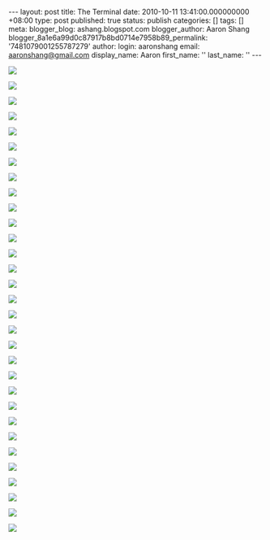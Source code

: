 --- layout: post title: The Terminal date: 2010-10-11 13:41:00.000000000 +08:00 type: post published: true status: publish categories: \[\] tags: \[\] meta: blogger\_blog: ashang.blogspot.com blogger\_author: Aaron Shang blogger\_8a1e6a99d0c87917b8bd0714e7958b89\_permalink: '7481079001255787279' author: login: aaronshang email: aaronshang@gmail.com display\_name: Aaron first\_name: '' last\_name: '' ---

[![](%7B%7B%20site.baseurl%20%7D%7D/assets/terminal001-7787461.jpg)](http://aaronshang.files.wordpress.com/2010/10/terminal001-7787461.jpg)

[![](%7B%7B%20site.baseurl%20%7D%7D/assets/terminal004-7811901.jpg)](http://aaronshang.files.wordpress.com/2010/10/terminal004-7811901.jpg)

[![](%7B%7B%20site.baseurl%20%7D%7D/assets/terminal007-7845271.jpg)](http://aaronshang.files.wordpress.com/2010/10/terminal007-7845271.jpg)

[![](%7B%7B%20site.baseurl%20%7D%7D/assets/terminal011-7863801.jpg)](http://aaronshang.files.wordpress.com/2010/10/terminal011-7863801.jpg)

[![](%7B%7B%20site.baseurl%20%7D%7D/assets/terminal023-7888481.jpg)](http://aaronshang.files.wordpress.com/2010/10/terminal023-7888481.jpg)

[![](%7B%7B%20site.baseurl%20%7D%7D/assets/terminal027-7912511.jpg)](http://aaronshang.files.wordpress.com/2010/10/terminal027-7912511.jpg)

[![](%7B%7B%20site.baseurl%20%7D%7D/assets/terminal039-7936031.jpg)](http://aaronshang.files.wordpress.com/2010/10/terminal039-7936031.jpg)

[![](%7B%7B%20site.baseurl%20%7D%7D/assets/terminal045-7953451.jpg)](http://aaronshang.files.wordpress.com/2010/10/terminal045-7953451.jpg)

[![](%7B%7B%20site.baseurl%20%7D%7D/assets/terminal046-7975111.jpg)](http://aaronshang.files.wordpress.com/2010/10/terminal046-7975111.jpg)

[![](%7B%7B%20site.baseurl%20%7D%7D/assets/terminal058-7991621.jpg)](http://aaronshang.files.wordpress.com/2010/10/terminal058-7991621.jpg)

[![](%7B%7B%20site.baseurl%20%7D%7D/assets/terminal064-7003511.jpg)](http://aaronshang.files.wordpress.com/2010/10/terminal064-7003511.jpg)

[![](%7B%7B%20site.baseurl%20%7D%7D/assets/terminal075-7022141.jpg)](http://aaronshang.files.wordpress.com/2010/10/terminal075-7022141.jpg)

[![](%7B%7B%20site.baseurl%20%7D%7D/assets/terminal077-7034551.jpg)](http://aaronshang.files.wordpress.com/2010/10/terminal077-7034551.jpg)

[![](%7B%7B%20site.baseurl%20%7D%7D/assets/terminal080-7045581.jpg)](http://aaronshang.files.wordpress.com/2010/10/terminal080-7045581.jpg)

[![](%7B%7B%20site.baseurl%20%7D%7D/assets/terminal084-7056481.jpg)](http://aaronshang.files.wordpress.com/2010/10/terminal084-7056481.jpg)

[![](%7B%7B%20site.baseurl%20%7D%7D/assets/terminal088-7072851.jpg)](http://aaronshang.files.wordpress.com/2010/10/terminal088-7072851.jpg)

[![](%7B%7B%20site.baseurl%20%7D%7D/assets/terminal090-7084851.jpg)](http://aaronshang.files.wordpress.com/2010/10/terminal090-7084851.jpg)

[![](%7B%7B%20site.baseurl%20%7D%7D/assets/terminal093-7096801.jpg)](http://aaronshang.files.wordpress.com/2010/10/terminal093-7096801.jpg)

[![](%7B%7B%20site.baseurl%20%7D%7D/assets/terminal105-7109801.jpg)](http://aaronshang.files.wordpress.com/2010/10/terminal105-7109801.jpg)

[![](%7B%7B%20site.baseurl%20%7D%7D/assets/terminal106-7118501.jpg)](http://aaronshang.files.wordpress.com/2010/10/terminal106-7118501.jpg)

[![](%7B%7B%20site.baseurl%20%7D%7D/assets/terminal108-7126911.jpg)](http://aaronshang.files.wordpress.com/2010/10/terminal108-7126911.jpg)

[![](%7B%7B%20site.baseurl%20%7D%7D/assets/terminal110-7146861.jpg)](http://aaronshang.files.wordpress.com/2010/10/terminal110-7146861.jpg)

[![](%7B%7B%20site.baseurl%20%7D%7D/assets/terminal112-7156741.jpg)](http://aaronshang.files.wordpress.com/2010/10/terminal112-7156741.jpg)

[![](%7B%7B%20site.baseurl%20%7D%7D/assets/terminal118-7170141.jpg)](http://aaronshang.files.wordpress.com/2010/10/terminal118-7170141.jpg)

[![](%7B%7B%20site.baseurl%20%7D%7D/assets/terminal120-7178841.jpg)](http://aaronshang.files.wordpress.com/2010/10/terminal120-7178841.jpg)

[![](%7B%7B%20site.baseurl%20%7D%7D/assets/terminal122-7190311.jpg)](http://aaronshang.files.wordpress.com/2010/10/terminal122-7190311.jpg)

[![](%7B%7B%20site.baseurl%20%7D%7D/assets/terminal123-7197741.jpg)](http://aaronshang.files.wordpress.com/2010/10/terminal123-7197741.jpg)

[![](%7B%7B%20site.baseurl%20%7D%7D/assets/terminal125-7207121.jpg)](http://aaronshang.files.wordpress.com/2010/10/terminal125-7207121.jpg)

[![](%7B%7B%20site.baseurl%20%7D%7D/assets/terminal126-7226551.jpg)](http://aaronshang.files.wordpress.com/2010/10/terminal126-7226551.jpg)

[![](%7B%7B%20site.baseurl%20%7D%7D/assets/terminal114-7240901.jpg)](http://aaronshang.files.wordpress.com/2010/10/terminal114-7240901.jpg)

[![](%7B%7B%20site.baseurl%20%7D%7D/assets/terminal116-7248591.jpg)](http://aaronshang.files.wordpress.com/2010/10/terminal116-7248591.jpg)

<img src="%7B%7B%20site.baseurl%20%7D%7D/assets/" width="1" height="1" />
